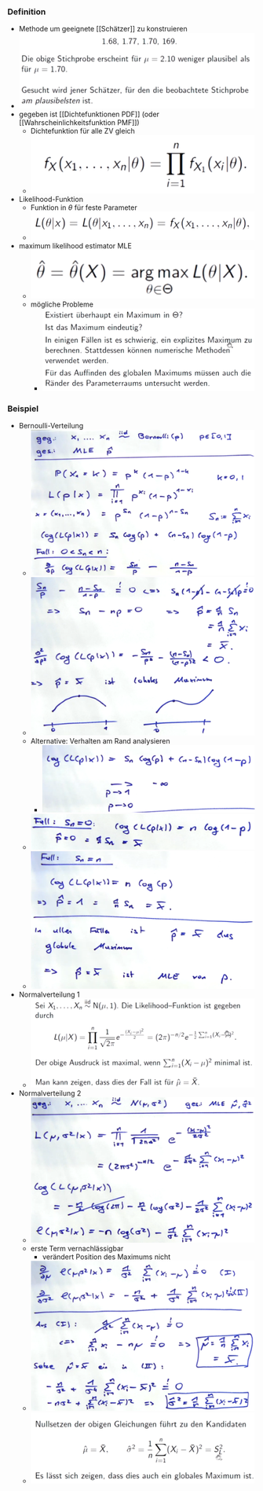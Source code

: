 ### Definition
+ Methode um geeignete [[Schätzer]] zu konstruieren
+ ![](../../../z_images/Pasted%20image%2020221208154051.png)
+ gegeben ist [[Dichtefunktionen PDF]] (oder [[Wahrscheinlichkeitsfunktion PMF]])
	+ Dichtefunktion für alle ZV gleich
	+ ![](../../../z_images/Pasted%20image%2020221208154422.png)
+ Likelihood-Funktion
	+ Funktion in $\theta$ für feste Parameter
	+ ![](../../../z_images/Pasted%20image%2020221208154608.png)
+ maximum likelihood estimator MLE
	+ ![](../../../z_images/Pasted%20image%2020221208154749.png)
	+ mögliche Probleme
		+ ![](../../../z_images/Pasted%20image%2020221208154825.png)

### Beispiel
+ Bernoulli-Verteilung
	+ ![](../../../z_images/Pasted%20image%2020221208155506.png)
	+ ![](../../../z_images/Pasted%20image%2020221208155549.png)
	+ Alternative: Verhalten am Rand analysieren
		+ ![](../../../z_images/Pasted%20image%2020221208155723.png)
	+ ![](../../../z_images/Pasted%20image%2020221208160029.png)
	+ ![](../../../z_images/Pasted%20image%2020221208160126.png)
+ Normalverteilung 1
	+ ![](../../../z_images/Pasted%20image%2020221208160225.png)
+ Normalverteilung 2
	+ ![](../../../z_images/Pasted%20image%2020221208160730.png)
	+ erste Term vernachlässigbar
		+ verändert Position des Maximums nicht
	+ ![](../../../z_images/Pasted%20image%2020221208165817.png)
	+ ![](../../../z_images/Pasted%20image%2020221208165900.png)
